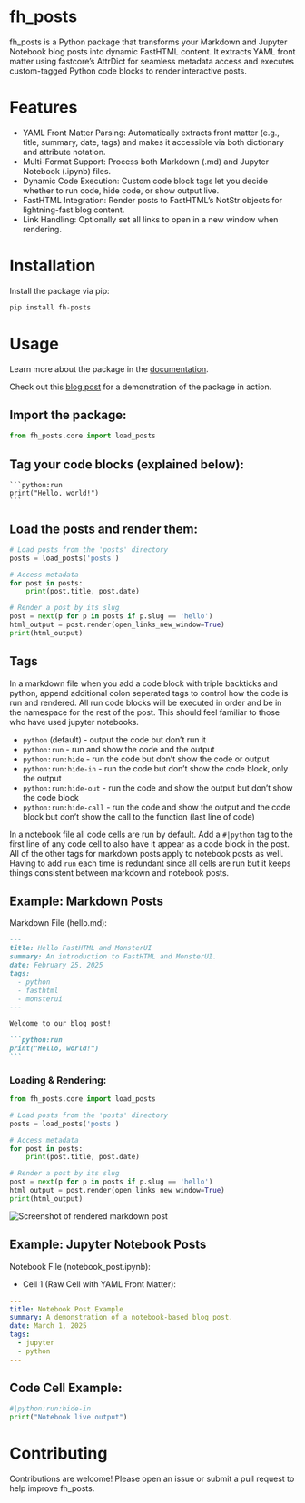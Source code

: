 # fh_posts


<!-- WARNING: THIS FILE WAS AUTOGENERATED! DO NOT EDIT! -->

fh_posts is a Python package that transforms your Markdown and Jupyter
Notebook blog posts into dynamic FastHTML content. It extracts YAML
front matter using fastcore’s AttrDict for seamless metadata access and
executes custom-tagged Python code blocks to render interactive posts.

# Features

- YAML Front Matter Parsing: Automatically extracts front matter (e.g.,
  title, summary, date, tags) and makes it accessible via both
  dictionary and attribute notation.
- Multi-Format Support: Process both Markdown (.md) and Jupyter Notebook
  (.ipynb) files.
- Dynamic Code Execution: Custom code block tags let you decide whether
  to run code, hide code, or show output live.
- FastHTML Integration: Render posts to FastHTML’s NotStr objects for
  lightning-fast blog content.
- Link Handling: Optionally set all links to open in a new window when
  rendering.

# Installation

Install the package via pip:

``` python
pip install fh-posts
```

# Usage

Learn more about the package in the
[documentation](https://decherd.github.io/fh_posts/).

Check out this [blog
post](https://www.drewecherd.com/post/fh-posts-introduction1) for a
demonstration of the package in action.

## Import the package:

``` python
from fh_posts.core import load_posts
```

## Tag your code blocks (explained below):

    ```python:run
    print("Hello, world!")
    ```

## Load the posts and render them:

``` python
# Load posts from the 'posts' directory
posts = load_posts('posts')

# Access metadata
for post in posts:
    print(post.title, post.date)

# Render a post by its slug
post = next(p for p in posts if p.slug == 'hello')
html_output = post.render(open_links_new_window=True)
print(html_output)
```

## Tags

In a markdown file when you add a code block with triple backticks and
python, append additional colon seperated tags to control how the code
is run and rendered. All run code blocks will be executed in order and
be in the namespace for the rest of the post. This should feel familiar
to those who have used jupyter notebooks.

- `python` (default) - output the code but don’t run it
- `python:run` - run and show the code and the output
- `python:run:hide` - run the code but don’t show the code or output
- `python:run:hide-in` - run the code but don’t show the code block,
  only the output
- `python:run:hide-out` - run the code and show the output but don’t
  show the code block
- `python:run:hide-call` - run the code and show the output and the code
  block but don’t show the call to the function (last line of code)

In a notebook file all code cells are run by default. Add a `#|python`
tag to the first line of any code cell to also have it appear as a code
block in the post. All of the other tags for markdown posts apply to
notebook posts as well. Having to add `run` each time is redundant since
all cells are run but it keeps things consistent between markdown and
notebook posts.

## Example: Markdown Posts

Markdown File (hello.md):

```` markdown
---
title: Hello FastHTML and MonsterUI
summary: An introduction to FastHTML and MonsterUI.
date: February 25, 2025
tags:
  - python
  - fasthtml
  - monsterui
---

Welcome to our blog post!

```python:run
print("Hello, world!")
```
````

### Loading & Rendering:

``` python
from fh_posts.core import load_posts

# Load posts from the 'posts' directory
posts = load_posts('posts')

# Access metadata
for post in posts:
    print(post.title, post.date)

# Render a post by its slug
post = next(p for p in posts if p.slug == 'hello')
html_output = post.render(open_links_new_window=True)
print(html_output)
```

![Screenshot of rendered markdown
post](https://raw.githubusercontent.com/decherd/fh_posts/refs/heads/main/nbs/images/md_render.png)

## Example: Jupyter Notebook Posts

Notebook File (notebook_post.ipynb):

- Cell 1 (Raw Cell with YAML Front Matter):

``` yaml
---
title: Notebook Post Example
summary: A demonstration of a notebook-based blog post.
date: March 1, 2025
tags:
  - jupyter
  - python
---
```

## Code Cell Example:

``` python
#|python:run:hide-in
print("Notebook live output")
```

# Contributing

Contributions are welcome! Please open an issue or submit a pull request
to help improve fh_posts.
